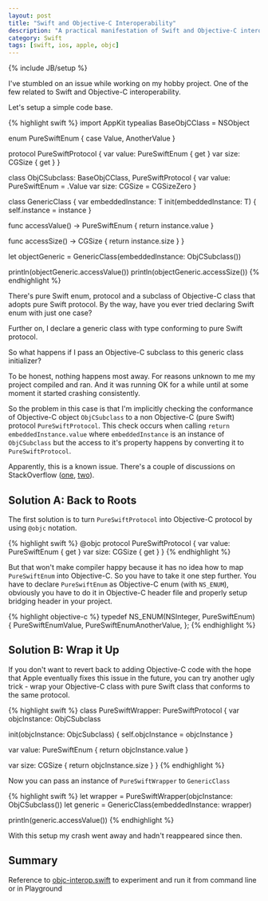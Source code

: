 ```yaml
---
layout: post
title: "Swift and Objective-C Interoperability"
description: "A practical manifestation of Swift and Objective-C interoperability problems"
category: Swift
tags: [swift, ios, apple, objc]
---
```

{% include JB/setup %}

I've stumbled on an issue while working on my hobby project. One of the few related to Swift and Objective-C interoperability.

<!--more-->

Let's setup a simple code base.

{% highlight swift %}
import AppKit
typealias BaseObjCClass = NSObject

enum PureSwiftEnum {
  case Value, AnotherValue
}

protocol PureSwiftProtocol {
  var value: PureSwiftEnum { get }
  var size: CGSize { get }
}

class ObjCSubclass: BaseObjCClass, PureSwiftProtocol {
  var value: PureSwiftEnum = .Value
  var size: CGSize = CGSizeZero
}

class GenericClass<T where T: PureSwiftProtocol> {
  var embeddedInstance: T
  init(embeddedInstance: T) {
    self.instance = instance
  }

  func accessValue() -> PureSwiftEnum {
    return instance.value
  }

  func accessSize() -> CGSize {
    return instance.size
  }
}

let objectGeneric = GenericClass(embeddedInstance: ObjCSubclass())

println(objectGeneric.accessValue())
println(objectGeneric.accessSize())
{% endhighlight %}

There's pure Swift enum, protocol and a subclass of Objective-C class that adopts pure Swift protocol. By the way, have you ever tried declaring Swift enum with just one case?

Further on, I declare a generic class with type conforming to pure Swift protocol.

So what happens if I pass an Objective-C subclass to this generic class initializer?

To be honest, nothing happens most away. For reasons unknown to me my project compiled and ran. And it was running OK for a while until at some moment it started crashing consistently.

So the problem in this case is that I'm implicitly checking the conformance of Objective-C object `ObjCSubclass` to a non Objective-C (pure Swift) protocol `PureSwiftProtocol`. This check occurs when calling `return embeddedInstance.value` where `embeddedInstance` is an instance of `ObjCSubclass` but the access to it's property happens by converting it to `PureSwiftProtocol`.

Apparently, this is a known issue. There's a couple of discussions on StackOverflow ([one](http://stackoverflow.com/questions/24132738/swift-set-delegate-to-self-gives-exc-bad-access), [two](http://stackoverflow.com/questions/24174348/calling-method-using-optional-chaining-on-weak-variable-causes-exc-bad-access)).

## Solution A: Back to Roots

The first solution is to turn `PureSwiftProtocol` into Objective-C protocol by using `@objc` notation.

{% highlight swift %}
@objc protocol PureSwiftProtocol {
  var value: PureSwiftEnum { get }
  var size: CGSize { get }
}
{% endhighlight %}

But that won't make compiler happy because it has no idea how to map `PureSwiftEnum` into Objective-C. So you have to take it one step further. You have to declare `PureSwiftEnum` as Objective-C enum (with `NS_ENUM`), obviously you have to do it in Objective-C header file and properly setup bridging header in your project.

{% highlight objective-c %}
typedef NS_ENUM(NSInteger, PureSwiftEnum) {
  PureSwiftEnumValue,
  PureSwiftEnumAnotherValue,
};
{% endhighlight %}

## Solution B: Wrap it Up

If you don't want to revert back to adding Objective-C code with the hope that Apple eventually fixes this issue in the future, you can try another ugly trick - wrap your Objective-C class with pure Swift class that conforms to the same protocol.

{% highlight swift %}
class PureSwiftWrapper: PureSwiftProtocol {
  var objcInstance: ObjCSubclass

  init(objcInstance: ObjcSubclass) {
    self.objcInstance = objcInstance
  }

  var value: PureSwiftEnum {
    return objcInstance.value
  }

  var size: CGSize {
    return objcInstance.size
  }
}
{% endhighlight %}

Now you can pass an instance of `PureSwiftWrapper` to `GenericClass`

{% highlight swift %}
let wrapper = PureSwiftWrapper(objcInstance: ObjCSubclass())
let generic = GenericClass(embeddedInstance: wrapper)

println(generic.accessValue())
{% endhighlight %}

With this setup my crash went away and hadn't reappeared since then.

## Summary
Reference to [objc-interop.swift](https://gist.github.com/mgrebenets/96a0f3f26512ffba5ab1) to experiment and run it from command line or in Playground
